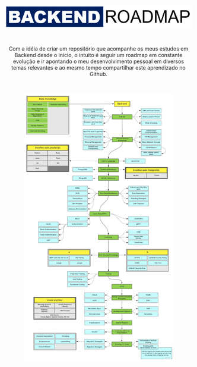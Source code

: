 <p align="center">
  <img src="img/titulo.PNG" alt="Título">
</p>

<br>

<p align="center">
Com a idéia de criar um repositório que acompanhe os meus estudos em Backend desde o início, o intuito é seguir um roadmap em constante evolução e ir apontando o meu desenvolvimento pessoal em diversos temas relevantes e ao mesmo tempo compartilhar este aprendizado no Github.
</p>

<br>

<p align="center">
  <img src="img/planejamento.jpg" alt="Roadmap" style="width:80%;"/ >
</p>

